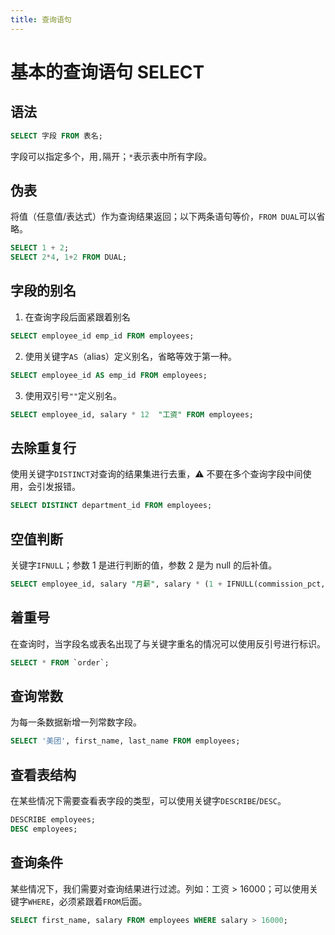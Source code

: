 ```yaml
---
title: 查询语句
---
```


# 基本的查询语句 SELECT

## 语法

```sql
SELECT 字段 FROM 表名;
```

字段可以指定多个，用`,`隔开；`*`表示表中所有字段。

## 伪表

将值（任意值/表达式）作为查询结果返回；以下两条语句等价，`FROM DUAL`可以省略。

```sql
SELECT 1 + 2;
SELECT 2*4, 1+2 FROM DUAL;
```

## 字段的别名

1. 在查询字段后面紧跟着别名

```sql
SELECT employee_id emp_id FROM employees;
```

2. 使用关键字`AS`（alias）定义别名，省略等效于第一种。

```sql
SELECT employee_id AS emp_id FROM employees;
```

3. 使用双引号`""`定义别名。

```sql
SELECT employee_id, salary * 12  "工资" FROM employees;
```

## 去除重复行

使用关键字`DISTINCT`对查询的结果集进行去重，⚠ 不要在多个查询字段中间使用，会引发报错。

```sql
SELECT DISTINCT department_id FROM employees;
```

## 空值判断

关键字`IFNULL`；参数 1 是进行判断的值，参数 2 是为 null 的后补值。

```sql
SELECT employee_id, salary "月薪", salary * (1 + IFNULL(commission_pct, 0)) * 12 "年薪" FROM employees;
```

## 着重号

在查询时，当字段名或表名出现了与关键字重名的情况可以使用反引号进行标识。

```sql
SELECT * FROM `order`;
```

## 查询常数

为每一条数据新增一列常数字段。

```sql
SELECT '美团', first_name, last_name FROM employees;
```

## 查看表结构

在某些情况下需要查看表字段的类型，可以使用关键字`DESCRIBE`/`DESC`。

```sql
DESCRIBE employees;
DESC employees;
```

## 查询条件

某些情况下，我们需要对查询结果进行过滤。列如：工资 > 16000；可以使用关键字`WHERE`，必须紧跟着`FROM`后面。

```sql
SELECT first_name, salary FROM employees WHERE salary > 16000;
```
